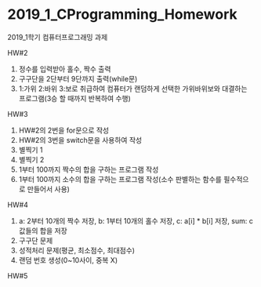 # 2019_1_CProgramming_Homework
2019_1학기 컴퓨터프로그래밍 과제

HW#2
1) 정수를 입력받아 홀수, 짝수 출력
2) 구구단을 2단부터 9단까지 출력(while문)
3) 1:가위 2:바위 3:보로 취급하여 컴퓨터가 랜덤하게 선택한 가위바위보와 대결하는 프로그램(3승 할 때까지 반복하여 수행)

HW#3
1) HW#2의 2번을 for문으로 작성
2) HW#2의 3번을 switch문을 사용하여 작성
3) 별찍기 1
4) 별찍기 2
5) 1부터 100까지 짝수의 합을 구하는 프로그램 작성
6) 1부터 100까지 소수의 합을 구하는 프로그램 작성(소수 판별하는 함수를 필수적으로 만들어서 사용)

HW#4
1) a: 2부터 10개의 짝수 저장, b: 1부터 10개의 홀수 저장, c: a[i] * b[i] 저장, sum: c값들의 합을 저장
2) 구구단 문제
3) 성적처리 문제(평균, 최소점수, 최대점수)
4) 랜덤 번호 생성(0~10사이, 중복 X)

HW#5
